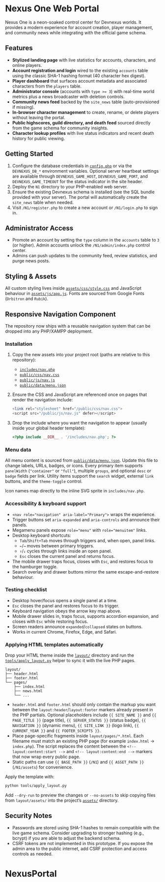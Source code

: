 # Nexus One Web Portal

Nexus One is a neon-soaked control center for Devnexus worlds. It provides a
modern experience for account creation, player management, and community news
while integrating with the official game schema.

## Features

- **Stylized landing page** with live statistics for accounts, characters, and
  online players.
- **Account registration and login** wired to the existing `accounts` table
  using the classic SHA-1 hashing format (40 character hex digest).
- **Player dashboard** that surfaces account metadata and associated characters
  from the `players` table.
- **Administrator console** (accounts with `type >= 3`) with real-time world
  metrics plus a news broadcaster with deletion controls.
- **Community news feed** backed by the `site_news` table (auto-provisioned if
  missing).
- **In-browser character management** to create, rename, or delete players
  without leaving the portal.
- **Public highscores, guild directory, and death feed** sourced directly from
  the game schema for community insights.
- **Character lookup profiles** with live status indicators and recent death
  history for public viewing.

## Getting Started

1. Configure the database credentials in [`config.php`](./config.php) or via the
   `DEVNEXUS_DB_*` environment variables. Optional server heartbeat settings are
   available through `DEVNEXUS_GAME_HOST`, `DEVNEXUS_GAME_PORT`, and
   `DEVNEXUS_GAME_TIMEOUT` for the status indicator in the site header.
2. Deploy the `N1` directory to your PHP-enabled web server.
3. Ensure the existing Devnexus schema is installed (see the SQL bundle provided
   with your server). The portal will automatically create the `site_news`
   table when needed.
4. Visit `/N1/register.php` to create a new account or `/N1/login.php` to sign
   in.

## Administrator Access

- Promote an account by setting the `type` column in the `accounts` table to
  `3` (or higher). Admin accounts unlock the `/N1/admin/index.php` control
  center.
- Admins can push updates to the community feed, review statistics, and purge
  news posts.

## Styling & Assets

All custom styling lives inside [`assets/css/style.css`](./assets/css/style.css)
and JavaScript behaviour in [`assets/js/app.js`](./assets/js/app.js). Fonts are
sourced from Google Fonts (`Orbitron` and `Rubik`).

## Responsive Navigation Component

The repository now ships with a reusable navigation system that can be dropped
into any PHP/XAMPP deployment.

### Installation

1. Copy the new assets into your project root (paths are relative to this
   repository):
   - [`includes/nav.php`](./includes/nav.php)
   - [`public/css/nav.css`](./public/css/nav.css)
   - [`public/js/nav.js`](./public/js/nav.js)
   - [`public/data/menu.json`](./public/data/menu.json)
2. Ensure the CSS and JavaScript are referenced once on pages that render the
   navigation include:

   ```php
   <link rel="stylesheet" href="/public/css/nav.css">
   <script src="/public/js/nav.js" defer></script>
   ```

3. Drop the include where you want the navigation to appear (usually inside
   your global header template):

   ```php
   <?php include __DIR__ . '/includes/nav.php'; ?>
   ```

### Menu data

All menu content is sourced from [`public/data/menu.json`](./public/data/menu.json).
Update this file to change labels, URLs, badges, or icons. Every primary item
supports `panelWidth` (`"container"` or `"full"`), multiple `groups`, and
optional `desc` or `badge` fields per link. Utility items support the `search`
widget, external `link` buttons, and the `theme-toggle` control.

Icon names map directly to the inline SVG sprite in `includes/nav.php`.

### Accessibility & keyboard support

- `<nav role="navigation" aria-label="Primary">` wraps the experience.
- Trigger buttons set `aria-expanded` and `aria-controls` and announce their
  panels.
- Megamenu panels expose `role="menu"` with `role="menuitem"` links.
- Desktop keyboard shortcuts:
  - `Tab`/`Shift+Tab` moves through triggers and, when open, panel links.
  - `←`/`→` moves between primary triggers.
  - `↑`/`↓` cycles through links inside an open panel.
  - `Esc` closes the current panel and returns focus.
- The mobile drawer traps focus, closes with `Esc`, and restores focus to the
  hamburger toggle.
- Search overlay and drawer buttons mirror the same escape-and-restore
  behaviour.

### Testing checklist

- Desktop hover/focus opens a single panel at a time.
- `Esc` closes the panel and restores focus to its trigger.
- Keyboard navigation obeys the arrow key map above.
- Mobile drawer slides in, traps focus, supports accordion expansion, and
  closes with `Esc` while restoring focus.
- Screen readers announce `expanded`/`collapsed` states on buttons.
- Works in current Chrome, Firefox, Edge, and Safari.

### Applying HTML templates automatically

Drop your HTML theme inside the [`layout/`](./layout/) directory and run the
[`tools/apply_layout.py`](./tools/apply_layout.py) helper to sync it with the
live PHP pages.

```
layout/
├── header.html
├── footer.html
└── pages/
    ├── index.html
    ├── news.html
    └── ...
```

- `header.html` and `footer.html` should only contain the markup you want
  between the `layout:header`/`layout:footer` markers already present in the
  PHP partials. Optional placeholders include `{{ SITE_NAME }}` and
  `{{ PAGE_TITLE }}` (page title), `{{ SERVER_STATUS }}` (status badge),
  `{{ NAVIGATION }}` (dynamic menu), `{{ SITE_LINK }}` (logo link),
  `{{ CURRENT_YEAR }}` and `{{ FOOTER_SCRIPTS }}`.
- Place page-specific fragments inside `layout/pages/*.html`. Each filename must
  match an existing PHP page (for example `index.html` -> `index.php`). The
  script replaces the content between the `<!-- layout:content:start -->` and
  `<!-- layout:content:end -->` markers that now wrap every public page.
- Static paths can use `{{ BASE_PATH }}` (`/N1`) and `{{ ASSET_PATH }}`
  (`/N1/assets`) for convenience.

Apply the template with:

```bash
python tools/apply_layout.py
```

Add `--dry-run` to preview the changes or `--no-assets` to skip copying files
from `layout/assets/` into the project’s [`assets/`](./assets/) directory.

## Security Notes

- Passwords are stored using SHA-1 hashes to remain compatible with the live
  game schema. Consider upgrading to stronger hashing (e.g., bcrypt) if you are
  able to adjust the backend schema.
- CSRF tokens are not implemented in this prototype. If you expose the admin
  area to the public internet, add CSRF protection and access controls as
  needed.
# NexusPortal
